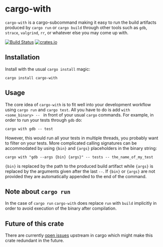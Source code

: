 cargo-with
==========
`cargo-with` is a cargo-subcommand making it easy to run the build artifacts produced by `cargo run` or `cargo build`
through other tools such as `gdb`, `strace`, `valgrind`, `rr`, or whatever else you may come up with.

[![Build Status](https://travis-ci.org/cbourjau/cargo-with.svg)](https://travis-ci.org/cbourjau/cargo-with)
[![crates.io](https://img.shields.io/crates/v/cargo-with.svg)](https://crates.io/crates/cargo-with)


Installation
-----------
Install with the usual `cargo install` magic:
```shell
cargo install cargo-with
```
Usage
-----
The core idea of `cargo-with` is to fit well into your development workflow using `cargo run` and `cargo test`.
All you have to do is add `with <some_binary> -- ` in front of your usual `cargo` commands.
For example, in order to run your tests through `gdb` do:
```shell
cargo with gdb -- test
```

However, this would run all your tests in multiple threads, you probably want to filter on your tests.
More complicated calling signatures can be accommodated by using `{bin}` and `{args}` placeholders in the binary string:

```shell
cargo with "gdb --args {bin} {args}" -- tests -- the_name_of_my_test
```
`{bin}` is replaced by the path to the produced build artifact while `{args}` is replaced by the arguments given after the last ` -- `.
If `{bin}` or `{args}` are not provided they are automatically appended to the end of the command.

Note about `cargo run`
----------------------
In the case of `cargo run` `cargo-with` does replace `run` with `build` implicitly in order to avoid execution of
the binary after compilation.

Future of this crate
--------------------
There are currently [open issues](https://github.com/rust-lang/cargo/issues/3670) upstream in cargo which might make this crate redundant in the future.
